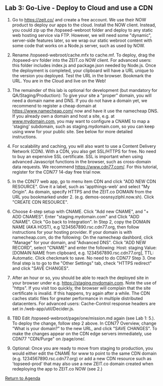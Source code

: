 ## Lab 3: Go-Live - Deploy to Cloud and use a CDN

1. Go to https://zeit.co/ and create a free account. We use their NOW product to deploy our apps to the cloud. Install the NOW client.
Instead, you could zip up the /topseed-webroot folder and deploy to any
static web hosting service via FTP. However, we will need some "dynamic", server-side features later, so we wrap our static webroot content with some code that works on a Node.js server, such as used by NOW.

2. Rename /topseed-webroot/cache.mfx to cache.mf. To deploy, drag the /topseed-srv folder into the ZEIT.co NOW client. For advanced users: this folder includes index.js and package.json needed by Node.js.
Once the deployment is completed, your clipboard will have a URL unique to the version you deployed. Test the URL in the browser. Bookmark the URL. You are in the Cloud and live on the Web!

3. The remainder of this lab is optional for development (but mandatory for QA/Staging/Production): To give your site a "proper" domain, you will need a domain name and DNS. If you do not have a domain yet, we recommend to register a cheap domain at https://www.namecheap.com/ now and have it use the namecheap DNS.
If you already own a domain and host a site, e.g. at www.mydomain.com, you may want to configure a CNAME to map a 'staging' subdomain, such as staging.mydomain.com, so you can keep using www for your public site. See below for more detailed instructions. 

4. For scalability and caching, you will also want to use a Content Delivery Network (CDN). With a CDN, you also get SSL/HTTPS for free. No need to buy an expensive SSL certificate. SSL is important when using advanced Javascript functions in the browser, such as cross-domain data requests. We recommend https://www.cdn77.com/. For this tutorial, register for the CDN77 14-day free trial now.

5. In the CDN77 web app, go to menu item CDN and click "ADD NEW CDN RESOURCE". Give it a label, such as 'appthings-web' and select "My Origin". As domain, specify HTTPS and the ZEIT.co DOMAIN from the URL you bookmarked under 2. (e.g. demos-oosnsyzlphl.now.sh). Click "CREATE CDN RESOURCE".

6. Choose 4-step setup with CNAME. Click "Add new CNAME", and "+ ADD CNAMES". Enter "staging.mydomain.com" and Click "ADD CNAME". Click "Go back to Integration". In Step 2, copy the DOMAIN NAME (AKA HOST), e.g 1234567890.rsc.cdn77.org, then follow instructions for your hosting provider. If your domain is with namecheap.com, do the following:
On the namecheap dashbord, click "Manage" for your domain, and "Advanced DNS". Click "ADD NEW RECORD", select "CNAME" and enter the following: Host: staging Value: [DOMAIN NAME from clipboard, e.g. 1234567890.rsc.cdn77.org], TTL: Automatic. Click checkmark to save.
No need to do CDN77 Step 3. One final step is to go to the "Other Settings" tab, check "HTTPS redirect" and click "SAVE CHANGES".

7. After an hour or so, you should be able to reach the deployed site in your browser under e.g. https://staging.mydomain.com. Note the use of "https". If you visit too quickly, the browser will complain that the site certificate is invalid. If this happens, try again after a while. The CDN caches static files for greater performance in multiple distributed datacenters. For advanced users: Cache-Control response headers are set in /web-app/util/Decider.js.

8. TBD Edit /topseed-webroot/page/one/mission.md again (see Lab 1: 5.). To deploy the change, follow step 2 above. In CDN77 Overview, change "What is your domain?" to the new URL, and click "SAVE CHANGES". To make the changes appear on the CDN edge servers immediately, use CDN77 "CDN/Purge" on /page/one/.

9. Optional: Once you are ready to move from staging to production, you would either edit the CNAME for www to point to the same CDN domain (e.g. 1234567890.rsc.cdn77.org) or add a new CDN resource such as 'topseed-prod' that may also use a new ZEIT.co domain created when redeploying the app to ZEIT.co NOW (see 2.)

[Return to Agenda](/0-agenda/) 
